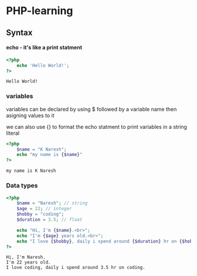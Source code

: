 # PHP-learning
## Syntax
#### echo - it's like a print statment
```php
<?php
    echo 'Hello World!';
?>  
```

```output
Hello World!
```

### variables
variables can be declared by using $ followed by a variable name then asigning values to it

we can also use {} to format the echo statment to print variables in a string literal
```php
<?php
    $name = "K Naresh";
    echo "my name is {$name}"
?>  
```

```output
my name is K Naresh
```

### Data types

```php
<?php
    $name = "Naresh"; // string
    $age = 22; // integer
    $hobby = "coding";
    $duration = 3.5; // float

    echo "Hi, I'm {$name}.<br>";
    echo "I'm {$age} years old.<br>";
    echo "I love {$hobby}, daily i spend around {$duration} hr on {$hobby}."
?>  
```

```output
Hi, I'm Naresh.
I'm 22 years old.
I love coding, daily i spend around 3.5 hr on coding.
```
